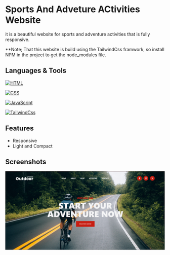 
# Sports And Adveture ACtivities Website

it is a beautiful website for sports and adventure activities that is fully responsive.

**Note; That this website is build using the TailwindCss framwork, so install NPM in the project to get the node_modules file.
## Languages & Tools


[![HTML](https://img.shields.io/badge/HTML5-E34F26?style=for-the-badge&logo=html5&logoColor=white)](https://www.w3schools.com/html/) 

[![CSS](https://img.shields.io/badge/CSS3-1572B6?style=for-the-badge&logo=css3&logoColor=white)](https://www.w3schools.com/css/)

[![JavaScript](https://img.shields.io/badge/JavaScript-323330?style=for-the-badge&logo=javascript&logoColor=F7DF1E)](https://jquery.com/)

[![TailwindCss](https://img.shields.io/badge/Tailwind_CSS-38B2AC?style=for-the-badge&logo=tailwind-css&logoColor=white)](https://jquery.com/)
## Features

- Responsive
- Light and Compact



## Screenshots

![App Screenshot](https://github.com/RezaSoofian/adventure-website/blob/master/public/imgs/outdoor.web.screen.png)

